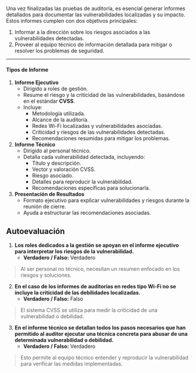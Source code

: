 
Una vez finalizadas las pruebas de auditoría, es esencial generar informes detallados para documentar las vulnerabilidades localizadas y su impacto. Estos informes cumplen con dos objetivos principales:
1. Informar a la dirección sobre los riesgos asociados a las vulnerabilidades detectadas.
2. Proveer al equipo técnico de información detallada para mitigar o resolver los problemas de seguridad.

---

#### **Tipos de Informe**

1. **Informe Ejecutivo**
	- Dirigido a roles de gestión.
	- Resume el riesgo y la criticidad de las vulnerabilidades, basándose en el estándar **CVSS**.
	- Incluye:
		- Metodología utilizada.
		- Alcance de la auditoría.
		- Redes Wi-Fi localizadas y vulnerabilidades asociadas.
		- Criticidad y riesgos de las vulnerabilidades detectadas.
		- Recomendaciones resumidas para mitigar los problemas.
2. **Informe Técnico**
	- Dirigido al personal técnico.
	- Detalla cada vulnerabilidad detectada, incluyendo:
		- Título y descripción.
		- Vector y valoración CVSS.
		- Riesgo asociado.
		- Detalles para reproducir la vulnerabilidad.
		- Recomendaciones específicas para solucionarla.
3. **Presentación de Resultados**
	- Formato ejecutivo para explicar vulnerabilidades y riesgos durante la reunión de cierre.
	- Ayuda a estructurar las recomendaciones asociadas.


## Autoevaluación

1. **Los roles dedicados a la gestión se apoyan en el informe ejecutivo para interpretar los riesgos de la vulnerabilidad.**
	- **Verdadero / Falso:** Verdadero  
> Al ser personal no técnico, necesitan un resumen enfocado en los riesgos y soluciones.

2. **En el caso de los informes de auditorías en redes tipo Wi-Fi no se incluye la criticidad de las debilidades localizadas.**
	- **Verdadero / Falso:** Falso  
> El sistema CVSS se utiliza para medir la criticidad de una vulnerabilidad o debilidad.

3. **En el informe técnico se detallan todos los pasos necesarios que han permitido al auditor ejecutar una técnica concreta para abusar de una determinada vulnerabilidad o debilidad.**
	- **Verdadero / Falso:** Verdadero  
> Esto permite al equipo técnico entender y reproducir la vulnerabilidad para verificar las medidas implementadas.
